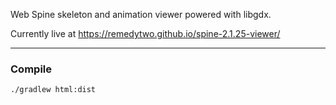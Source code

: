 Web Spine skeleton and animation viewer powered with libgdx.

Currently live at https://remedytwo.github.io/spine-2.1.25-viewer/

---

### Compile
```./gradlew html:dist```
